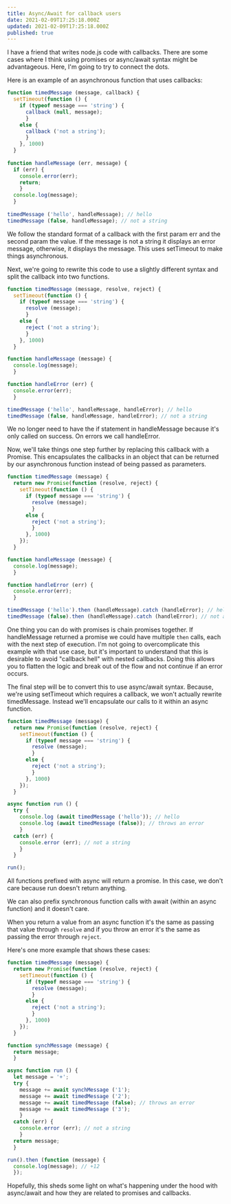 ```yaml
---
title: Async/Await for callback users
date: 2021-02-09T17:25:18.000Z
updated: 2021-02-09T17:25:18.000Z
published: true
---
```


I have a friend that writes node.js code with callbacks. There are some cases where I think using promises or async/await syntax might be advantageous. Here, I'm going to try to connect the dots.

Here is an example of an asynchronous function that uses callbacks:

```javascript
function timedMessage (message, callback) {
  setTimeout(function () {
    if (typeof message === 'string') {
      callback (null, message);
      }
    else {
      callback ('not a string');
      }
    }, 1000)
  }
  
function handleMessage (err, message) {
  if (err) {
    console.error(err);
    return;
    }
  console.log(message);
  }
  
timedMessage ('hello', handleMessage); // hello
timedMessage (false, handleMessage); // not a string
```

We follow the standard format of a callback with the first param err and the second param the value.  If the message is not a string it displays an error message, otherwise, it displays the message. This uses setTimeout to make things asynchronous.

Next, we're going to rewrite this code to use a slightly different syntax and split the callback into two functions.

```javascript
function timedMessage (message, resolve, reject) {
  setTimeout(function () {
    if (typeof message === 'string') {
      resolve (message);
      }
    else {
      reject ('not a string');
      }
    }, 1000)
  }

function handleMessage (message) {
  console.log(message);
  }

function handleError (err) {
  console.error(err);
  }

timedMessage ('hello', handleMessage, handleError); // hello
timedMessage (false, handleMessage, handleError); // not a string
```

We no longer need to have the if statement in handleMessage because it's only called on success. On errors we call handleError.

Now, we'll take things one step further by replacing this callback with a Promise. This encapsulates the callbacks in an object that can be returned by our asynchronous function instead of being passed as parameters.

```javascript
function timedMessage (message) {
  return new Promise(function (resolve, reject) {
    setTimeout(function () {
      if (typeof message === 'string') {
        resolve (message);
        }
      else {
        reject ('not a string');
        }
      }, 1000)
    });
  }

function handleMessage (message) {
  console.log(message);
  }

function handleError (err) {
  console.error(err);
  }

timedMessage ('hello').then (handleMessage).catch (handleError); // hello
timedMessage (false).then (handleMessage).catch (handleError); // not a string
```

One thing you can do with promises is chain promises together. If handleMessage returned a promise we could have multiple `then` calls, each with the next step of execution. I'm not going to overcomplicate this example with that use case, but it's important to understand that this is desirable to avoid "callback hell" with nested callbacks. Doing this allows you to flatten the logic and break out of the flow and not continue if an error occurs.

The final step will be to convert this to use async/await syntax.  Because, we're using setTimeout which requires a callback, we won't actually rewrite timedMessage. Instead we'll encapsulate our calls to it within an async function.

```javascript
function timedMessage (message) {
  return new Promise(function (resolve, reject) {
    setTimeout(function () {
      if (typeof message === 'string') {
        resolve (message);
        }
      else {
        reject ('not a string');
        }
      }, 1000)
    });
  }

async function run () {
  try {
    console.log (await timedMessage ('hello')); // hello
    console.log (await timedMessage (false)); // throws an error
    }
  catch (err) {
    console.error (err); // not a string
    }
  }

run();
```

All functions prefixed with async will return a promise. In this case, we don't care because run doesn't return anything.

We can also prefix synchronous function calls with await (within an async function) and it doesn't care.

When you return a value from an async function it's the same as passing that value through `resolve` and if you throw an error it's the same as passing the error through `reject`.

Here's one more example that shows these cases:

```javascript
function timedMessage (message) {
  return new Promise(function (resolve, reject) {
    setTimeout(function () {
      if (typeof message === 'string') {
        resolve (message);
        }
      else {
        reject ('not a string');
        }
      }, 1000)
    });
  }

function synchMessage (message) {
  return message;
  }

async function run () {
  let message = '+';
  try {
    message += await synchMessage ('1');
    message += await timedMessage ('2');
    message += await timedMessage (false); // throws an error
    message += await timedMessage ('3');
    }
  catch (err) {
    console.error (err); // not a string
    }
  return message;
  }

run().then (function (message) {
  console.log(message); // +12
  });
```

Hopefully, this sheds some light on what's happening under the hood with async/await and how they are related to promises and callbacks.

